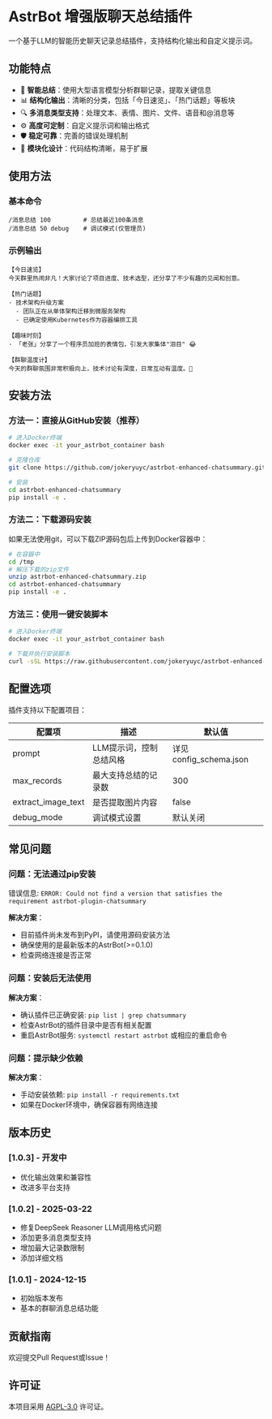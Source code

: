 
# AstrBot 增强版聊天总结插件

一个基于LLM的智能历史聊天记录总结插件，支持结构化输出和自定义提示词。

## 功能特点

- 🚀 **智能总结**：使用大型语言模型分析群聊记录，提取关键信息
- 📊 **结构化输出**：清晰的分类，包括「今日速览」、「热门话题」等板块
- 🔍 **多消息类型支持**：处理文本、表情、图片、文件、语音和@消息等
- ⚙️ **高度可定制**：自定义提示词和输出格式
- 🛡️ **稳定可靠**：完善的错误处理机制
- 🧩 **模块化设计**：代码结构清晰，易于扩展

## 使用方法

### 基本命令

```
/消息总结 100         # 总结最近100条消息
/消息总结 50 debug    # 调试模式(仅管理员)
```

### 示例输出

```
【今日速览】
今天群里热闹非凡！大家讨论了项目进度、技术选型，还分享了不少有趣的见闻和创意。

【热门话题】
· 技术架构升级方案 
  - 团队正在从单体架构迁移到微服务架构
  - 已确定使用Kubernetes作为容器编排工具

【趣味时刻】
· 「老张」分享了一个程序员加班的表情包，引发大家集体"泪目" 😂

【群聊温度计】
今天的群聊氛围非常积极向上，技术讨论有深度，日常互动有温度。💯
```

## 安装方法

### 方法一：直接从GitHub安装（推荐）

```bash
# 进入Docker终端
docker exec -it your_astrbot_container bash

# 克隆仓库
git clone https://github.com/jokeryuyc/astrbot-enhanced-chatsummary.git

# 安装
cd astrbot-enhanced-chatsummary
pip install -e .
```

### 方法二：下载源码安装

如果无法使用git，可以下载ZIP源码包后上传到Docker容器中：

```bash
# 在容器中
cd /tmp
# 解压下载的zip文件
unzip astrbot-enhanced-chatsummary.zip
cd astrbot-enhanced-chatsummary
pip install -e .
```

### 方法三：使用一键安装脚本

```bash
# 进入Docker终端
docker exec -it your_astrbot_container bash

# 下载并执行安装脚本
curl -sSL https://raw.githubusercontent.com/jokeryuyc/astrbot-enhanced-chatsummary/main/install.sh | bash
```

## 配置选项

插件支持以下配置项目：

| 配置项 | 描述 | 默认值 |
|--------|------|--------|
| prompt | LLM提示词，控制总结风格 | 详见config_schema.json |
| max_records | 最大支持总结的记录数 | 300 |
| extract_image_text | 是否提取图片内容 | false |
| debug_mode | 调试模式设置 | 默认关闭 |

## 常见问题

### 问题：无法通过pip安装

错误信息: `ERROR: Could not find a version that satisfies the requirement astrbot-plugin-chatsummary`

**解决方案**：
- 目前插件尚未发布到PyPI，请使用源码安装方法
- 确保使用的是最新版本的AstrBot(>=0.1.0)
- 检查网络连接是否正常

### 问题：安装后无法使用

**解决方案**：
- 确认插件已正确安装: `pip list | grep chatsummary`
- 检查AstrBot的插件目录中是否有相关配置
- 重启AstrBot服务: `systemctl restart astrbot` 或相应的重启命令

### 问题：提示缺少依赖

**解决方案**：
- 手动安装依赖: `pip install -r requirements.txt`
- 如果在Docker环境中，确保容器有网络连接

## 版本历史

### [1.0.3] - 开发中
- 优化输出效果和兼容性
- 改进多平台支持

### [1.0.2] - 2025-03-22
- 修复DeepSeek Reasoner LLM调用格式问题
- 添加更多消息类型支持
- 增加最大记录数限制
- 添加详细文档

### [1.0.1] - 2024-12-15
- 初始版本发布
- 基本的群聊消息总结功能

## 贡献指南

欢迎提交Pull Request或Issue！

## 许可证

本项目采用 [AGPL-3.0](LICENSE) 许可证。

